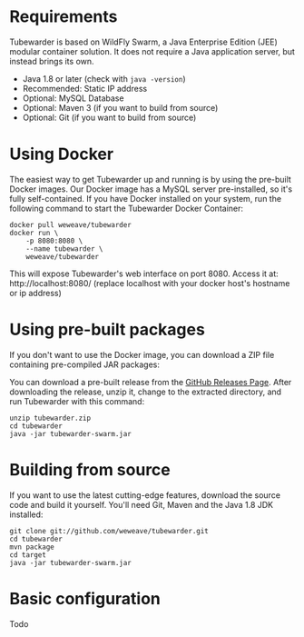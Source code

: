 # Requirements
Tubewarder is based on WildFly Swarm, a Java Enterprise Edition (JEE) modular container solution. It does not require a Java application server, but instead brings its own.

* Java 1.8 or later (check with `java -version`)
* Recommended: Static IP address
* Optional: MySQL Database
* Optional: Maven 3 (if you want to build from source)
* Optional: Git (if you want to build from source)

# Using Docker
The easiest way to get Tubewarder up and running is by using the pre-built Docker images. Our Docker image has a MySQL server pre-installed, so it's fully self-contained. If you have Docker installed on your system, run the following command to start the Tubewarder Docker Container:

```
docker pull weweave/tubewarder
docker run \
    -p 8080:8080 \
    --name tubewarder \
    weweave/tubewarder
```

This will expose Tubewarder's web interface on port 8080. Access it at: http://localhost:8080/ (replace localhost with your docker host's hostname or ip address)

# Using pre-built packages
If you don't want to use the Docker image, you can download a ZIP file containing pre-compiled JAR packages:

You can download a pre-built release from the [GitHub Releases Page](https://github.com/weweave/tubewarder/releases). After downloading the release, unzip it, change to the extracted directory, and run Tubewarder with this command:

```
unzip tubewarder.zip
cd tubewarder
java -jar tubewarder-swarm.jar
```

# Building from source
If you want to use the latest cutting-edge features, download the source code and build it yourself. You'll need Git, Maven and the Java 1.8 JDK installed:

```
git clone git://github.com/weweave/tubewarder.git
cd tubewarder
mvn package
cd target
java -jar tubewarder-swarm.jar
```

# Basic configuration
Todo